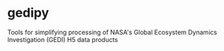 # gedipy
Tools for simplifying processing of NASA's Global Ecosystem Dynamics Investigation (GEDI) H5 data products

